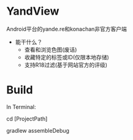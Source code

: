 # YandView
Android平台的yande.re和konachan非官方客户端
- 能干什么？ 
  - 查看和浏览色图(废话) 
  - 收藏特定的标签或ID(仅限本地存储)
  - 支持R18过滤(基于网站官方的评级)
  
# Build
In Terminal:

cd [ProjectPath]

gradlew assembleDebug
